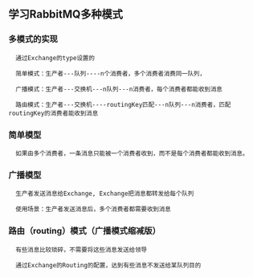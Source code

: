 ## 学习RabbitMQ多种模式

### 多模式的实现
      通过Exchange的type设置的

      简单模式：生产者---队列----n个消费者，多个消费者消费同一队列，

      广播模式：生产者---交换机---n队列---n消费者，每个消费者都能收到消息

      路由模式：生产者---交换机----routingKey匹配---n队列---n消费者，匹配routingKey的消费者能收到消息


### 简单模型

      如果由多个消费者，一条消息只能被一个消费者收到，而不是每个消费者都能收到消息。

### 广播模型

      生产者发送消息给Exchange, Exchange把消息都转发给每个队列
      
      使用场景：生产者发送消息后，多个消费者都需要收到消息

### 路由（routing）模式（广播模式缩减版）

      有些消息比较琐碎，不需要将这些消息发送给领导
      
      通过Exchange的Routing的配置，达到有些消息不发送给某队列目的


 


